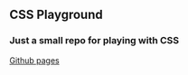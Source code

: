 ## CSS Playground
### Just a small repo for playing with CSS


[Github pages](https://eliasgit117.github.io/css-playground)

